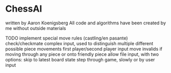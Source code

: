 # ChessAI
written by Aaron Koenigsberg
All code and algorithms have been created by me without outside materials

TODO
implement special move rules (castling/en pasante)
check/checkmate
complex input, used to distinguish multiple different possible piece movements
first player/second player input
move invalids if moving through any piece or onto friendly piece
allow file input, with two options:
  skip to latest board state
  step through game, slowly or by user input
